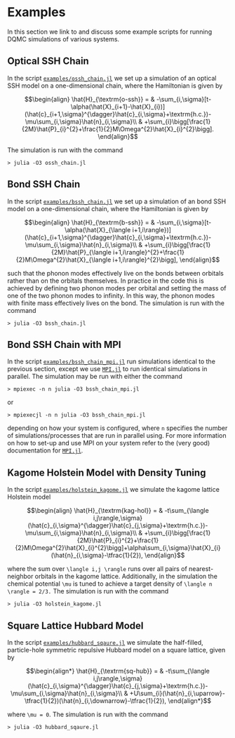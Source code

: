 # Examples

In this section we link to and discuss some example scripts for running DQMC simulations of various systems.

## Optical SSH Chain

In the script [`examples/ossh_chain.jl`](https://github.com/SmoQySuite/SmoQyDQMC.jl/blob/master/examples/ossh_chain.jl)
we set up a simulation of an optical SSH model on a one-dimensional chain, where the Hamiltonian is given by
```math
\begin{align}
\hat{H}_{\textrm{o-ssh}} = & -\sum_{i,\sigma}[t-\alpha(\hat{X}_{i+1}-\hat{X}_{i})](\hat{c}_{i+1,\sigma}^{\dagger}\hat{c}_{i,\sigma}+\textrm{h.c.})-\mu\sum_{i,\sigma}\hat{n}_{i,\sigma}\\
                           & +\sum_{i}\bigg[\frac{1}{2M}\hat{P}_{i}^{2}+\frac{1}{2}M\Omega^{2}\hat{X}_{i}^{2}\bigg].
\end{align}
```
The simulation is run with the command
```
> julia -O3 ossh_chain.jl
```

## Bond SSH Chain

In the script [`examples/bssh_chain.jl`](https://github.com/SmoQySuite/SmoQyDQMC.jl/blob/master/examples/bssh_chain.jl)
we set up a simulation of an bond SSH model on a one-dimensional chain, where the Hamiltonian is given by
```math
\begin{align}
\hat{H}_{\textrm{b-ssh}} = & -\sum_{i,\sigma}[t-\alpha(\hat{X}_{\langle i+1,i\rangle})](\hat{c}_{i+1,\sigma}^{\dagger}\hat{c}_{i,\sigma}+\textrm{h.c.})-\mu\sum_{i,\sigma}\hat{n}_{i,\sigma}\\
                           & +\sum_{i}\bigg[\frac{1}{2M}\hat{P}_{\langle i+1,i\rangle}^{2}+\frac{1}{2}M\Omega^{2}\hat{X}_{\langle i+1,i\rangle}^{2}\bigg],
\end{align}
```
such that the phonon modes effectively live on the bonds between orbitals rather than on the orbitals themselves. In practice in the code this is achieved by
defining two phonon modes per orbital and setting the mass of one of the two phonon modes to infinity. In this way, the phonon modes with finite mass
effectively lives on the bond.
The simulation is run with the command
```
> julia -O3 bssh_chain.jl
```

## Bond SSH Chain with MPI

In the script [`examples/bssh_chain_mpi.jl`](https://github.com/SmoQySuite/SmoQyDQMC.jl/blob/master/examples/bssh_chain.jl) run simulations identical to the previous section,
except we use [`MPI.jl`](https://github.com/JuliaParallel/MPI.jl.git) to run identical simulations in parallel.
The simulation may be run with either the command
```
> mpiexec -n n julia -O3 bssh_chain_mpi.jl
```
or
```
> mpiexecjl -n n julia -O3 bssh_chain_mpi.jl
```
depending on how your system is configured, where `n` specifies the number of simulations/processes that are run in parallel using.
For more information on how to set-up and use MPI on your system refer to the (very good)
documentation for [`MPI.jl`](https://github.com/JuliaParallel/MPI.jl.git).

## Kagome Holstein Model with Density Tuning

In the script [`examples/holstein_kagome.jl`](https://github.com/SmoQySuite/SmoQyDQMC.jl/blob/master/examples/holstein_kagome.jl)
we simulate the kagome lattice Holstein model
```math
\begin{align}
\hat{H}_{\textrm{kag-hol}} = & -t\sum_{\langle i,j\rangle,\sigma}(\hat{c}_{i,\sigma}^{\dagger}\hat{c}_{j,\sigma}+\textrm{h.c.})-\mu\sum_{i,\sigma}\hat{n}_{i,\sigma}\\
                             & +\sum_{i}\bigg[\frac{1}{2M}\hat{P}_{i}^{2}+\frac{1}{2}M\Omega^{2}\hat{X}_{i}^{2}\bigg]+\alpha\sum_{i,\sigma}\hat{X}_{i}(\hat{n}_{i,\sigma}-\tfrac{1}{2}),
\end{align}
```
where the sum over ``\langle i,j \rangle`` runs over all pairs of nearest-neighbor orbitals in the kagome lattice. Additionally, in the simulation the chemical potential ``\mu``
is tuned to achieve a target density of ``\langle n \rangle = 2/3.`` The simulation is run with the command
```
> julia -O3 holstein_kagome.jl
```

## Square Lattice Hubbard Model

In the script [`examples/hubbard_sqaure.jl`](https://github.com/SmoQySuite/SmoQyDQMC.jl/blob/master/examples/hubbard_sqaure.jl)
we simulate the half-filled, particle-hole symmetric repulsive Hubbard model on a square lattice, given by
```math
\begin{align*}
\hat{H}_{\textrm{sq-hub}} = & -t\sum_{\langle i,j\rangle,\sigma}(\hat{c}_{i,\sigma}^{\dagger}\hat{c}_{j,\sigma}+\textrm{h.c.})-\mu\sum_{i,\sigma}\hat{n}_{i,\sigma}\\
                            & +U\sum_{i}(\hat{n}_{i,\uparrow}-\tfrac{1}{2})(\hat{n}_{i,\downarrow}-\tfrac{1}{2}),
\end{align*}
```
where ``\mu = 0``. The simulation is run with the command
```
> julia -O3 hubbard_sqaure.jl
```